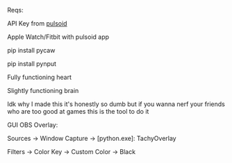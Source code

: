 Reqs:

API Key from [pulsoid](https://pulsoid.net/ui/keys)

Apple Watch/Fitbit with pulsoid app

pip install pycaw

pip install pynput

Fully functioning heart

Slightly functioning brain

Idk why I made this it's honestly so dumb but if you wanna nerf your friends who are too good at games this is the tool to do it

GUI OBS Overlay:

Sources -> Window Capture -> \[python.exe\]: TachyOverlay

Filters -> Color Key -> Custom Color -> Black